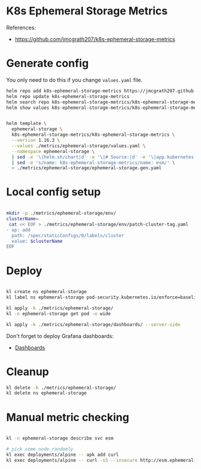 
# K8s Ephemeral Storage Metrics

References:
- https://github.com/jmcgrath207/k8s-ephemeral-storage-metrics

# Generate config

You only need to do this if you change `values.yaml` file.

```bash
helm repo add k8s-ephemeral-storage-metrics https://jmcgrath207.github.io/k8s-ephemeral-storage-metrics/chart
helm repo update k8s-ephemeral-storage-metrics
helm search repo k8s-ephemeral-storage-metrics/k8s-ephemeral-storage-metrics --versions --devel | head
helm show values k8s-ephemeral-storage-metrics/k8s-ephemeral-storage-metrics --version 1.16.3 > ./metrics/ephemeral-storage/default-values.yaml
```

```bash

helm template \
  ephemeral-storage \
  k8s-ephemeral-storage-metrics/k8s-ephemeral-storage-metrics \
  --version 1.16.3 \
  --values ./metrics/ephemeral-storage/values.yaml \
  --namespace ephemeral-storage \
  | sed -e '\|helm.sh/chart|d' -e '\|# Source:|d' -e '\|app.kubernetes.io/managed-by: Helm|d' -e '\|app.kubernetes.io/instance:|d' -e '\|app.kubernetes.io/version|d' -e '\|creationTimestamp: null|d' \
  | sed -e 's/name: k8s-ephemeral-storage-metrics/name: esm/' \
  > ./metrics/ephemeral-storage/ephemeral-storage.gen.yaml

```

# Local config setup

```bash

mkdir -p ./metrics/ephemeral-storage/env/
clusterName=
 cat << EOF > ./metrics/ephemeral-storage/env/patch-cluster-tag.yaml
- op: add
  path: /spec/staticConfigs/0/labels/cluster
  value: $clusterName
EOF

```

# Deploy

```bash

kl create ns ephemeral-storage
kl label ns ephemeral-storage pod-security.kubernetes.io/enforce=baseline

kl apply -k ./metrics/ephemeral-storage/
kl -n ephemeral-storage get pod -o wide

kl apply -k ./metrics/ephemeral-storage/dashboards/ --server-side

```

Don't forget to deploy Grafana dashboards:
- [Dashboards](./dashboards/readme.md)

# Cleanup

```bash
kl delete -k ./metrics/ephemeral-storage/
kl delete ns ephemeral-storage
```

# Manual metric checking

```bash

kl -n ephemeral-storage describe svc esm

# pick some node randomly
kl exec deployments/alpine -- apk add curl
kl exec deployments/alpine -- curl -sS --insecure http://esm.ephemeral-storage:9100/metrics > ./esm-metrics-kubelet.log

```
